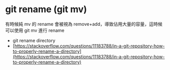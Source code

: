 # git rename (git mv)

有時候純 mv 的 rename 會被視為 remove+add，導致佔用大量的容量，這時候可以使用 git mv 進行 rename



* git rename directory
* [https://stackoverflow.com/questions/11183788/in-a-git-repository-how-to-properly-rename-a-directory](https://stackoverflow.com/questions/11183788/in-a-git-repository-how-to-properly-rename-a-directory)

